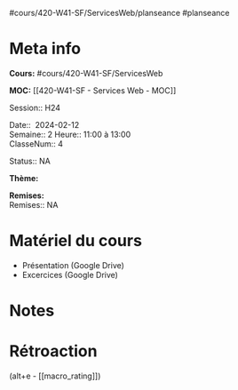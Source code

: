 #cours/420-W41-SF/ServicesWeb/planseance #planseance
# Meta info
**Cours:** #cours/420-W41-SF/ServicesWeb

**MOC:** [[420-W41-SF - Services Web - MOC]]

Session:: H24

Date::  2024-02-12  
Semaine:: 2 
Heure:: 11:00 à 13:00  
ClasseNum:: 4

Status:: <span class="chip na">NA</span>

**Thème:**

**Remises:**  
Remises:: <span class="chip na">NA</span>

# Matériel du cours
* Présentation (Google Drive)
* Excercices (Google Drive)

# Notes

# Rétroaction
(alt+e - [[macro_rating]])

